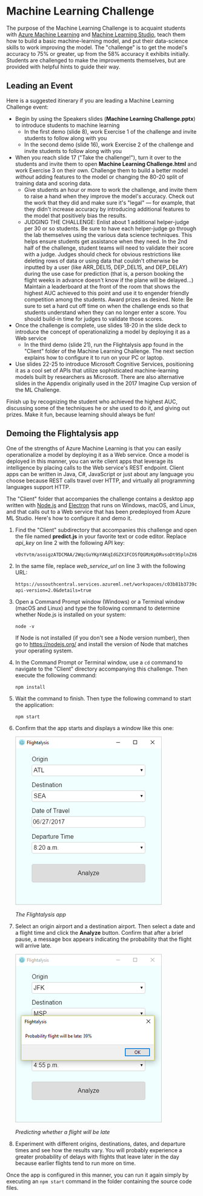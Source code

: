 # Machine Learning Challenge

The purpose of the Machine Learning Challenge is to acquaint students with [Azure Machine Learning](https://azure.microsoft.com/services/machine-learning/?WT.mc_id=academiccontent-github-cxa) and [Machine Learning Studio](https://studio.azureml.net/), teach them how to build a basic machine-learning model, and put their data-science skills to work improving the model. The "challenge" is to get the model's accuracy to 75% or greater, up from the 58% accuracy it exhibits initially. Students are challenged to make the improvements themselves, but are provided with helpful hints to guide their way.

## Leading an Event

Here is a suggested itinerary if you are leading a Machine Learning Challenge event:

- Begin by using the Speakers slides (**Machine Learning Challenge.pptx**) to introduce students to machine learning
	 - In the first demo (slide 8), work Exercise 1 of the challenge and invite students to follow along with you
	 - In the second demo (slide 16), work Exercise 2 of the challenge and invite students to follow along with you
- When you reach slide 17 ("Take the challenge!"), turn it over to the students and invite them to open **Machine Learning Challenge.html** and work Exercise 3 on their own. Challenge them to build a better model *without* adding features to the model or changing the 80-20 split of training data and scoring data.
	- Give students an hour or more to work the challenge, and invite them to raise a hand when they improve the model's accuracy. Check out the work that they did and make sure it's "legal" — for example, that they didn't increase accuracy by introducing additional features to the model that positively bias the results.
	- JUDGING THE CHALLENGE: Enlist about 1 additional helper-judge per 30 or so students. Be sure to have each helper-judge go through the lab themselves using the various data science techniques. This helps ensure students get assistance when they need. In the 2nd half of the challenge, student teams will need to validate their score with a judge. Judges should check for obvious restrictions like deleting rows of data or using data that couldn't otherwise be inputted by a user (like ARR_DEL15,  DEP_DEL15, and DEP_DELAY) during the use case for prediction (that is, a person booking the flight weeks in advance doesn't know if the plane will be delayed...) Maintain a leaderboard at the front of the room that shows the highest AUC achieved to this point and use it to engender friendly competition among the students. Award prizes as desired. Note: Be sure to set a hard cut off time on when the challenge ends so that students understand when they can no longer enter a score. You should build-in time for judges to validate those scores.
- Once the challenge is complete, use slides 18-20 in the slide deck to introduce the concept of operationalizing a model by deploying it as a Web service
	- In the third demo (slide 21), run the Flightalysis app found in the "Client" folder of the Machine Learning Challenge. The next section explains how to configure it to run on your PC or laptop.
- Use slides 22-25 to introduce Microsoft Cognitive Services, positioning it as a cool set of APIs that utilize sophisticated machine-learning models built by researchers as Microsoft. There are also alternative slides in the Appendix originally used in the 2017 Imagine Cup version of the ML Challenge.

Finish up by recognizing the student who achieved the highest AUC, discussing some of the techniques he or she used to do it, and giving out prizes. Make it fun, because learning should always be fun! 

## Demoing the Flightalysis app

One of the strengths of Azure Machine Learning is that you can easily operationalize a model by deploying it as a Web service. Once a model is deployed in this manner, you can write client apps that leverage its intelligence by placing calls to the Web service's REST endpoint. Client apps can be written in Java, C#, JavaScript or just about any language you choose because REST calls travel over HTTP, and virtually all programming languages support HTTP.

The "Client" folder that accompanies the challenge contains a desktop app written with [Node.js](https://nodejs.org/) and [Electron](https://electron.atom.io/) that runs on Windows, macOS, and Linux, and that calls out to a Web service that has been predeployed from Azure ML Studio. Here's how to configure it and demo it.

1. Find the "Client" subdirectory that accompanies this challenge and open the file named **predict.js** in your favorite text or code editor. Replace *api_key* on line 2 with the following API key:

	```
	v0sYvtm/asoigzATDCMAA/2WqcGuYKpYAKqIdGZX1FCOSfQGMzKpDRvsoDt95plnZX6fWov+oUS06oxYnqFO3Q==
	```

1. In the same file, replace *web_service_url* on line 3 with the following URL:

	```
	https://ussouthcentral.services.azureml.net/workspaces/c03b81b3739c4999a4f627127308beaa/services/8a937f23c20a4d2b950ead93b46b5866/execute?api-version=2.0&details=true
	```

1. Open a Command Prompt window (Windows) or a Terminal window (macOS and Linux) and type the following command to determine whether Node.js is installed on your system:

	```
	node -v
	```

	If Node is not installed (if you don't see a Node version number), then go to https://nodejs.org/ and install the version of Node that matches your operating system.

1. In the Command Prompt or Terminal window, use a ```cd``` command to navigate to the "Client" directory accompanying this challenge. Then execute the following command:

	```
	npm install
	```

1. Wait the command to finish. Then type the following command to start the application:

	```
	npm start
	```

1. Confirm that the app starts and displays a window like this one:

    ![The Flightalysis app](Images/flightalysis-1.png)

    _The Flightalysis app_

1. Select an origin airport and a destination airport. Then select a date and a flight time and click the **Analyze** button. Confirm that after a brief pause, a message box appears indicating the probability that the flight will arrive late.

    ![Predicting whether a flight will be late](Images/flightalysis-2.png)

    _Predicting whether a flight will be late_

1. Experiment with different origins, destinations, dates, and departure times and see how the results vary. You will probably experience a greater probability of delays with flights that leave later in the day because earlier flights tend to run more on time.

Once the app is configured in this manner, you can run it again simply by executing an ```npm start``` command in the folder containing the source code files.
